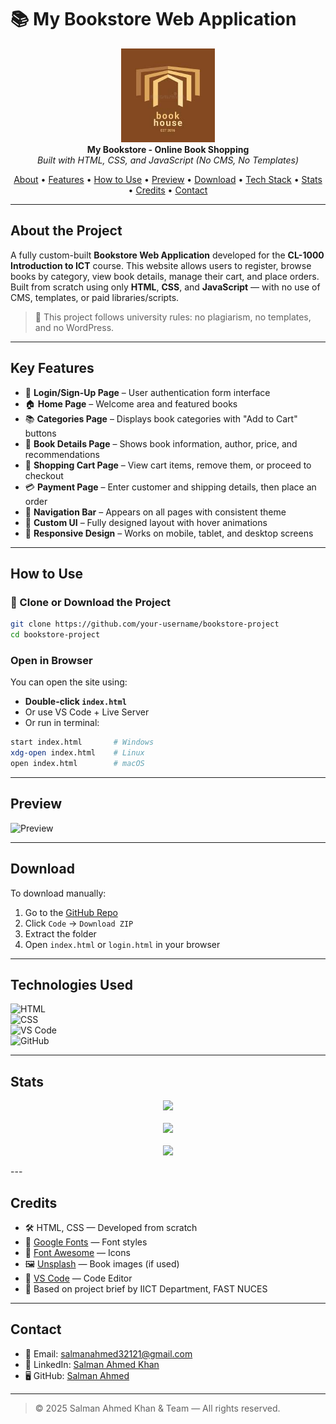 # 📚 My Bookstore Web Application

<div align="center">
  <img src="logoo.jpeg" width="150" alt="Bookstore Logo"><br>
  <b>My Bookstore - Online Book Shopping</b><br>
  <i>Built with HTML, CSS, and JavaScript (No CMS, No Templates)</i>
</div>

<p align="center">
  <a href="#about-the-project">About</a> •
  <a href="#key-features">Features</a> •
  <a href="#how-to-use">How to Use</a> •
  <a href="#preview">Preview</a> •
  <a href="#download">Download</a> •
  <a href="#technologies-used">Tech Stack</a> •
  <a href="#stats">Stats</a> •
  <a href="#credits">Credits</a> •
  <a href="#contact">Contact</a>
</p>

---

##  About the Project

A fully custom-built **Bookstore Web Application** developed for the **CL-1000 Introduction to ICT** course. This website allows users to register, browse books by category, view book details, manage their cart, and place orders. Built from scratch using only **HTML**, **CSS**, and **JavaScript** — with no use of CMS, templates, or paid libraries/scripts.

> 📝 This project follows university rules: no plagiarism, no templates, and no WordPress.

---

##  Key Features

- 🔐 **Login/Sign-Up Page** – User authentication form interface  
- 🏠 **Home Page** – Welcome area and featured books  
- 📚 **Categories Page** – Displays book categories with "Add to Cart" buttons  
- 📖 **Book Details Page** – Shows book information, author, price, and recommendations  
- 🛒 **Shopping Cart Page** – View cart items, remove them, or proceed to checkout  
- 💳 **Payment Page** – Enter customer and shipping details, then place an order  
- 🔗 **Navigation Bar** – Appears on all pages with consistent theme  
- 🎨 **Custom UI** – Fully designed layout with hover animations  
- 📱 **Responsive Design** – Works on mobile, tablet, and desktop screens  

---

##  How to Use

### 🔽 Clone or Download the Project

```bash
git clone https://github.com/your-username/bookstore-project
cd bookstore-project
```

###  Open in Browser

You can open the site using:

- **Double-click `index.html`**
- Or use VS Code + Live Server
- Or run in terminal:
```bash
start index.html       # Windows
xdg-open index.html    # Linux
open index.html        # macOS
```

---

##  Preview


![Preview](gif.gif)




---

##  Download

To download manually:

1. Go to the [GitHub Repo](https://github.com/salman-ahmed-2/Bookstore-Website)
2. Click `Code` → `Download ZIP`
3. Extract the folder
4. Open `index.html` or `login.html` in your browser

---

##  Technologies Used

![HTML](https://img.shields.io/badge/HTML5-orange)  
![CSS](https://img.shields.io/badge/CSS3-blue)   
![VS Code](https://img.shields.io/badge/IDE-VSCode-informational)  
![GitHub](https://img.shields.io/badge/Hosted-Local-lightgrey)

---

##  Stats


<p align="center">
  <img src="https://github-readme-streak-stats.herokuapp.com/?user=salman-ahmed-2&theme=dark&hide_border=true" />
  <br><br>
  <img src="https://github-readme-stats.vercel.app/api?username=salman-ahmed-2&show_icons=true&theme=dark&hide_border=true" />
  <br><br>
  <img src="https://github-readme-stats.vercel.app/api/top-langs/?username=salman-ahmed-2&layout=compact&theme=dark&hide_border=true" />
</p>
---

##  Credits

- 🛠 HTML, CSS — Developed from scratch  
- 🎨 [Google Fonts](https://fonts.google.com/) — Font styles  
- 🌟 [Font Awesome](https://fontawesome.com/) — Icons  
- 🖼️ [Unsplash](https://unsplash.com/) — Book images (if used)  
- 🚀 [VS Code](https://code.visualstudio.com/) — Code Editor  
- 📜 Based on project brief by IICT Department, FAST NUCES  

---

##  Contact

- 📧 Email: [salmanahmed32121@gmail.com](mailto:salmanahmed32121@gmail.com)  
- 💼 LinkedIn: [Salman Ahmed Khan](https://www.linkedin.com/in/salman-ahmed-khan-843240226)  
- 🖥️ GitHub: [Salman Ahmed](https://github.com/salman-ahmed-2)

---

> © 2025 Salman Ahmed Khan & Team — All rights reserved.

